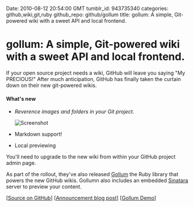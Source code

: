 Date: 2010-08-12 20:54:00 GMT
tumblr_id: 943735340
categories: github,wiki,git,ruby
github_repo: github/gollum
title: gollum: A simple, Git-powered wiki with a sweet API and local frontend.

# gollum: A simple, Git-powered wiki with a sweet API and local frontend.

If your open source project needs a wiki, GitHub will leave you saying "My PRECIOUS!" After much anticipation, GitHub has finally taken the curtain down on their new git-powered wikis. 

#### What's new

* *Reverence images and folders in your Git project.*

  ![Screenshot](http://github-images.s3.amazonaws.com/blog/2010/wiki-images.png)

* Markdown support!
* Local previewing

You'll need to upgrade to the new wiki from within your GitHub project admin page.

As part of the rollout, they've also released [Gollum](http://github.com/github/gollum) the Ruby library that powers the new GitHub wikis. Gollumn also includes an embedded [Sinatara](http://www.sinatrarb.com) server to preview your content.

[[Source on GitHub](http://github.com/github/gollum)] [[Announcement blog post](http://github.com/blog/699-making-github-more-open-git-backed-wikis)] [[Gollum Demo](http://github.com/mojombo/gollum-demo)]
